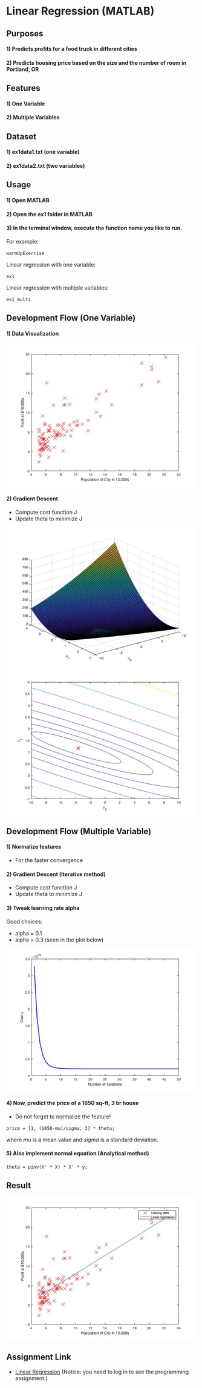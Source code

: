 # Linear Regression (MATLAB)


## Purposes
#### 1) Predicts profits for a food truck in different cities
#### 2) Predicts housing price based on the size and the number of room in Portland, OR


## Features
#### 1) One Variable
#### 2) Multiple Variables


## Dataset
#### 1) ex1data1.txt (one variable)
#### 2) ex1data2.txt (two variables)


## Usage
#### 1) Open MATLAB
#### 2) Open the ex1 folder in MATLAB
#### 3) In the terminal window, execute the function name you like to run.  
For example:
```
warmUpExercise
```
Linear regression with one variable:
```
ex1
```
Linear regression with multiple variables:
```
ex1_multi
```


## Development Flow (One Variable)
#### 1) Data Visualization
![Scatter plot](img/data-plot.jpg)
#### 2) Gradient Descent
- Compute cost function J
- Update theta to minimize J

![Surface plot of J](img/plot-J.jpg)
![Contour plot of J](img/contour-plot-J.jpg)


## Development Flow (Multiple Variable)
#### 1) Normalize features
- For the faster convergence
#### 2) Gradient Descent (Iterative method)
- Compute cost function J
- Update theta to minimize J
#### 3) Tweak learning rate alpha
Good choices:
- alpha = 0.1
- alpha = 0.3 (seen in the plot below)

![Convergence](img/convergence.jpg)
#### 4) Now, predict the price of a 1650 sq-ft, 3 br house
- Do not forget to normalize the feature!
```
price = [1, (1650-mu)/sigma, 3] * theta;
```
where *mu* is a mean value and *sigma* is a standard deviation.
#### 5) Also implement normal equation (Analytical method)
```
theta = pinv(X' * X) * X' * y;
```


## Result
![Linear Regression Fit](img/linear-fit.jpg)


## Assignment Link
- [Linear Regression](https://www.coursera.org/learn/machine-learning/programming/8f3qT/linear-regression) 
(Notice: you need to log in to see the programming assignment.)
